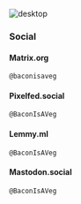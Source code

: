 ![desktop](https://github.com/BaconIsAVeg/dotfiles/assets/139648009/6df1df22-627d-408b-acae-3fa483e86cff)

### Social

#### Matrix.org
    @baconisaveg

#### Pixelfed.social
    @BaconIsAVeg

#### Lemmy.ml
    @BaconIsAVeg

#### Mastodon.social
    @BaconIsAVeg

